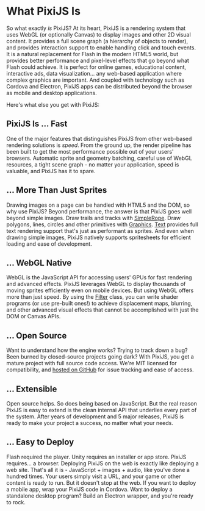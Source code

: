 # What PixiJS Is

So what exactly *is* PixiJS?  At its heart, PixiJS is a rendering system that uses WebGL (or optionally Canvas) to display images and other 2D visual content.  It provides a full scene graph (a hierarchy of objects to render), and provides interaction support to enable handling click and touch events.  It is a natural replacement for Flash in the modern HTML5 world, but provides better performance and pixel-level effects that go beyond what Flash could achieve.  It is perfect for online games, educational content, interactive ads, data visualization... any web-based application where complex graphics are important.  And coupled with technology such as Cordova and Electron, PixiJS apps can be distributed beyond the browser as mobile and desktop applications.

<!--(TODO: add real world examples of possible projects - game, data viz, ads)-->

Here's what else you get with PixiJS:

## PixiJS Is ... Fast

One of the major features that distinguishes PixiJS from other web-based rendering solutions is *speed*.  From the ground up, the render pipeline has been built to get the most performance possible out of your users' browsers.  Automatic sprite and geometry batching, careful use of WebGL resources, a tight scene graph - no matter your application, speed is valuable, and PixiJS has it to spare.

## ... More Than Just Sprites

Drawing images on a page can be handled with HTML5 and the DOM, so why use PixiJS?  Beyond performance, the answer is that PixiJS goes well beyond simple images.  Draw trails and tracks with [SimpleRope](https://pixijs.download/release/docs/PIXI.SimpleRope.html).  Draw polygons, lines, circles and other primitives with [Graphics](https://pixijs.download/release/docs/PIXI.Graphics.html). [Text](https://pixijs.download/release/docs/PIXI.Text.html) provides full text rendering support that's just as performant as sprites.  And even when drawing simple images, PixiJS natively supports spritesheets for efficient loading and ease of development.

## ... WebGL Native

WebGL is the JavaScript API for accessing users' GPUs for fast rendering and advanced effects.  PixiJS leverages WebGL to display thousands of moving sprites efficiently even on mobile devices.  But using WebGL offers more than just speed.  By using the [Filter](https://pixijs.download/release/docs/PIXI.Filter.html) class, you can write shader programs (or use pre-built ones!) to achieve displacement maps, blurring, and other advanced visual effects that cannot be accomplished with just the DOM or Canvas APIs.

## ... Open Source

Want to understand how the engine works?  Trying to track down a bug?  Been burned by closed-source projects going dark?  With PixiJS, you get a mature project with full source code access.  We're MIT licensed for compatibility, and [hosted on GitHub](https://github.com/pixijs/pixijs) for issue tracking and ease of access.

## ... Extensible

Open source helps.  So does being based on JavaScript.  But the real reason PixiJS is easy to extend is the clean internal API that underlies every part of the system.  After years of development and 5 major releases, PixiJS is ready to make your project a success, no matter what your needs.

## ... Easy to Deploy

Flash required the player.  Unity requires an installer or app store.  PixiJS requires... a browser.  Deploying PixiJS on the web is exactly like deploying a web site.  That's all it is - JavaScript + images + audio, like you've done a hundred times.  Your users simply visit a URL, and your game or other content is ready to run.  But it doesn't stop at the web.  If you want to deploy a mobile app, wrap your PixiJS code in Cordova.  Want to deploy a standalone desktop program?  Build an Electron wrapper, and you're ready to rock.
